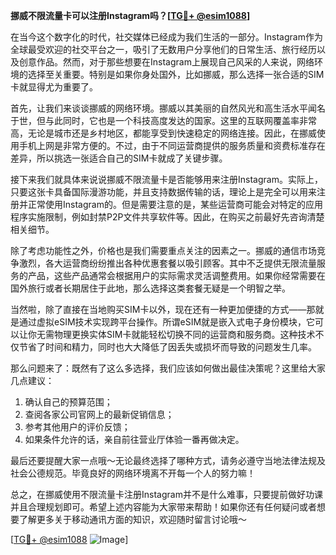 **挪威不限流量卡可以注册Instagram吗？[[TG💪+ @esim1088](https://t.me/s/esim1088)]**

在当今这个数字化的时代，社交媒体已经成为我们生活的一部分。Instagram作为全球最受欢迎的社交平台之一，吸引了无数用户分享他们的日常生活、旅行经历以及创意作品。然而，对于那些想要在Instagram上展现自己风采的人来说，网络环境的选择至关重要。特别是如果你身处国外，比如挪威，那么选择一张合适的SIM卡就显得尤为重要了。

首先，让我们来谈谈挪威的网络环境。挪威以其美丽的自然风光和高生活水平闻名于世，但与此同时，它也是一个科技高度发达的国家。这里的互联网覆盖率非常高，无论是城市还是乡村地区，都能享受到快速稳定的网络连接。因此，在挪威使用手机上网是非常方便的。不过，由于不同运营商提供的服务质量和资费标准存在差异，所以挑选一张适合自己的SIM卡就成了关键步骤。

接下来我们就具体来说说挪威不限流量卡是否能够用来注册Instagram。实际上，只要这张卡具备国际漫游功能，并且支持数据传输的话，理论上是完全可以用来注册并正常使用Instagram的。但是需要注意的是，某些运营商可能会对特定的应用程序实施限制，例如封禁P2P文件共享软件等。因此，在购买之前最好先咨询清楚相关细节。

除了考虑功能性之外，价格也是我们需要重点关注的因素之一。挪威的通信市场竞争激烈，各大运营商纷纷推出各种优惠套餐以吸引顾客。其中不乏提供无限流量服务的产品，这些产品通常会根据用户的实际需求灵活调整费用。如果你经常需要在国外旅行或者长期居住于此地，那么选择这类套餐无疑是一个明智之举。

当然啦，除了直接在当地购买SIM卡以外，现在还有一种更加便捷的方式——那就是通过虚拟eSIM技术实现跨平台操作。所谓eSIM就是嵌入式电子身份模块，它可以让你无需物理更换实体SIM卡就能轻松切换不同的运营商和服务商。这种技术不仅节省了时间和精力，同时也大大降低了因丢失或损坏而导致的问题发生几率。

那么问题来了：既然有了这么多选择，我们应该如何做出最佳决策呢？这里给大家几点建议：
1. 确认自己的预算范围；
2. 查阅各家公司官网上的最新促销信息；
3. 参考其他用户的评价反馈；
4. 如果条件允许的话，亲自前往营业厅体验一番再做决定。

最后还要提醒大家一点哦～无论最终选择了哪种方式，请务必遵守当地法律法规及社会公德规范。毕竟良好的网络环境离不开每一个人的努力嘛！

总之，在挪威使用不限流量卡注册Instagram并不是什么难事，只要提前做好功课并且合理规划即可。希望上述内容能为大家带来帮助！如果你还有任何疑问或者想要了解更多关于移动通讯方面的知识，欢迎随时留言讨论哦～

[[TG💪+ @esim1088](https://t.me/s/esim1088) ![Image](https://i.postimg.cc/4NQfJmqS/Snipaste-2025-05-13-00-14-12.png)]